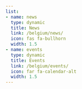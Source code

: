 ```yaml
---
list:
- name: news
  type: dynamic
  title: News
  link: /belgium/news/
  icon: fas fa-bullhorn
  width: 1.5
- name: events
  type: dynamic
  title: Events
  link: /belgium/events/
  icon: far fa-calendar-alt
  width: 1.5
---
```

